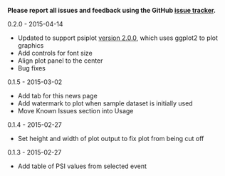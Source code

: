 **Please report all issues and feedback using the GitHub 
[issue tracker](https://github.com/kcha/psiplotter-app/issues).**

0.2.0 - 2015-04-14
- Updated to support psiplot [version 2.0.0](https://github.com/kcha/psiplot/releases/tag/v2.0.0), which uses ggplot2 to plot graphics
- Add controls for font size
- Align plot panel to the center
- Bug fixes

0.1.5 - 2015-03-02
- Add tab for this news page
- Add watermark to plot when sample dataset is initially used
- Move Known Issues section into Usage

0.1.4 - 2015-02-27
- Set height and width of plot output to fix plot from being cut off

0.1.3 - 2015-02-27
- Add table of PSI values from selected event
